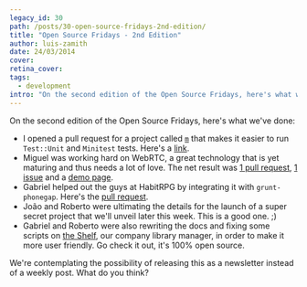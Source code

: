 ```yaml
---
legacy_id: 30
path: /posts/30-open-source-fridays-2nd-edition/
title: "Open Source Fridays - 2nd Edition"
author: luis-zamith
date: 24/03/2014
cover: 
retina_cover: 
tags:
  - development
intro: "On the second edition of the Open Source Fridays, here's what we've done:"
---
```


On the second edition of the Open Source Fridays, here's what we've done:

* I opened a pull request for a project called [`m`](https://github.com/qrush/m) that makes it easier to run `Test::Unit` and `Minitest` tests. Here's a [link](https://github.com/unmanbearpig/m/pull/1).
* Miguel was working hard on WebRTC, a great technology that is yet maturing and thus needs a lot of love. The net result was [1 pull request](https://github.com/goinstant/webrtc/pull/14), [1 issue](https://github.com/goinstant/webrtc/issues/15) and a [demo page](https://naps62.github.io/webrtc-tests/).
* Gabriel helped out the guys at HabitRPG by integrating it with `grunt-phonegap`. Here's the [pull request](https://github.com/HabitRPG/habitrpg-mobile/pull/186).
* João and Roberto were ultimating the details for the launch of a super secret project that we'll unveil later this week. This is a good one. ;)
* Gabriel and Roberto were also rewriting the docs and fixing some scripts on [the Shelf](https://github.com/groupbuddies/theshelf), our company library manager, in order to make it more user friendly. Go check it out, it's 100% open source.

We're contemplating the possibility of releasing this as a newsletter instead of a weekly post. What do you think?


